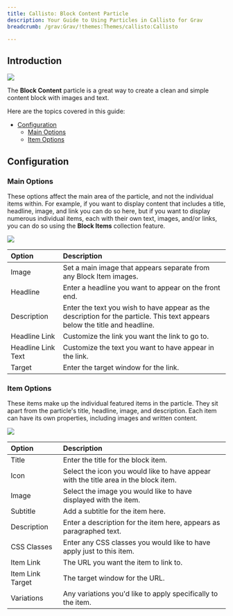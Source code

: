 ```yaml
---
title: Callisto: Block Content Particle
description: Your Guide to Using Particles in Callisto for Grav
breadcrumb: /grav:Grav/!themes:Themes/callisto:Callisto

---
```


## Introduction

![](assets/particle_block1.png)

The **Block Content** particle is a great way to create a clean and simple content block with images and text. 

Here are the topics covered in this guide:

* [Configuration](#configuration)
    - [Main Options](#main-options)
    - [Item Options](#item-options)

## Configuration

### Main Options 

These options affect the main area of the particle, and not the individual items within. For example, if you want to display content that includes a title, headline, image, and link you can do so here, but if you want to display numerous individual items, each with their own text, images, and/or links, you can do so using the **Block Items** collection feature.

![](assets/particle_block2.png)

| Option             | Description                                                                                                                 |
| :-----             | :-----                                                                                                                      |
| Image              | Set a main image that appears separate from any Block Item images.                                                          |
| Headline           | Enter a headline you want to appear on the front end.                                                                       |
| Description        | Enter the text you wish to have appear as the description for the particle. This text appears below the title and headline. |
| Headline Link      | Customize the link you want the link to go to.                                                                              |
| Headline Link Text | Customize the text you want to have appear in the link.                                                                     |
| Target             | Enter the target window for the link.                                                                                       |

### Item Options

These items make up the individual featured items in the particle. They sit apart from the particle's title, headline, image, and description. Each item can have its own properties, including images and written content.

![](assets/particle_block3.png)

| Option           | Description                                                                          |
| :-----           | :-----                                                                               |
| Title            | Enter the title for the block item.                                                  |
| Icon             | Select the icon you would like to have appear with the title area in the block item. |
| Image            | Select the image you would like to have displayed with the item.                     |
| Subtitle         | Add a subtitle for the item here.                                                    |
| Description      | Enter a description for the item here, appears as paragraphed text.                  |
| CSS Classes      | Enter any CSS classes you would like to have apply just to this item.                |
| Item Link        | The URL you want the item to link to.                                                |
| Item Link Target | The target window for the URL.                                                       |
| Variations       | Any variations you'd like to apply specifically to the item.                         |


